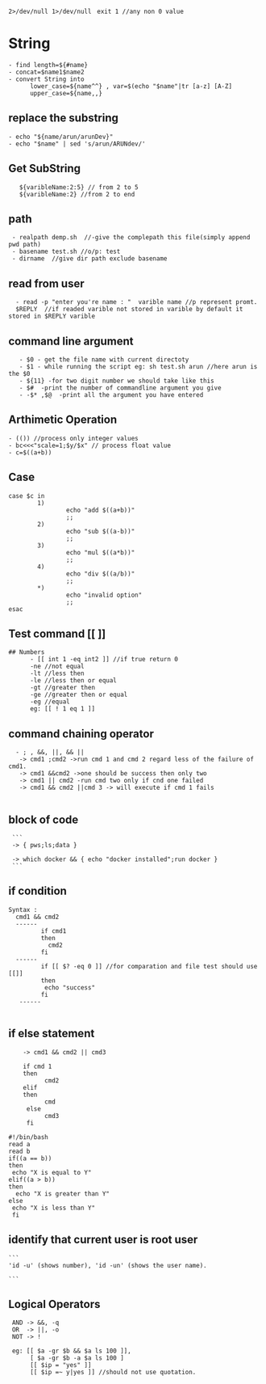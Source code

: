 ``` 2>/dev/null 1>/dev/null ```
``` exit 1 //any non 0 value```
# String
```
- find length=${#name}
- concat=$name1$name2
- convert String into 
      lower_case=${name^^} , var=$(echo "$name"|tr [a-z] [A-Z]
      upper_case=${name,,}
```
## replace the substring
```
- echo "${name/arun/arunDev}"
- echo "$name" | sed 's/arun/ARUNdev/'
```
## Get SubString
```
   ${varibleName:2:5} // from 2 to 5
   ${varibleName:2} //from 2 to end
```
## path
```
 - realpath demp.sh  //-give the complepath this file(simply append pwd path)
 - basename test.sh //o/p: test 
 - dirname  //give dir path exclude basename      
 ```
 ## read from user
 ```
   - read -p "enter you're name : "  varible name //p represent promt.
   $REPLY  //if readed varible not stored in varible by default it stored in $REPLY varible
 ```
## command line argument
```
   - $0 - get the file name with current directoty
   - $1 - while running the script eg: sh test.sh arun //here arun is the $0
   - ${11} -for two digit number we should take like this 
   - $#  -print the number of commandline argument you give 
   - -$* ,$@  -print all the argument you have entered
   ```
## Arthimetic Operation
   ```
  - (()) //process only integer values
  - bc<<<"scale=1;$y/$x" // process float value 
  - c=$((a+b))
  ```
## Case
```
case $c in
        1)
                echo "add $((a+b))"
                ;;
        2)
                echo "sub $((a-b))"
                ;;
        3)
                echo "mul $((a*b))"
                ;;
        4)
                echo "div $((a/b))"
                ;;
        *)
                echo "invalid option"
                ;;
esac
```
## Test command  [[ ]]
```
## Numbers
      - [[ int 1 -eq int2 ]] //if true return 0
      -ne //not equal
      -lt //less then
      -le //less then or equal
      -gt //greater then 
      -ge //greater then or equal
      -eg //equal 
      eg: [[ ! 1 eq 1 ]]
  ```
  ## command chaining operator
 ```
   - ; , &&, ||, && ||
    -> cmd1 ;cmd2 ->run cmd 1 and cmd 2 regard less of the failure of cmd1.
    -> cmd1 &&cmd2 ->one should be success then only two
    -> cmd1 || cmd2 -run cmd two only if cnd one failed
    -> cmd1 && cmd2 ||cmd 3 -> will execute if cmd 1 fails
      
  ```
  ## block of code
     ```
     -> { pws;ls;data }
     
     -> which docker && { echo "docker installed";run docker }
     ```
  
  ## if condition
   ```
   Syntax :
     cmd1 && cmd2
     ------
            if cmd1
            then
              cmd2
            fi
     ------
            if [[ $? -eq 0 ]] //for comparation and file test should use [[]]
            then
             echo "success"
            fi
      ------
      
   ```
  ## if else statement
  ```
      -> cmd1 && cmd2 || cmd3
      
      if cmd 1
      then
            cmd2
      elif
      then 
            cmd
       else
            cmd3
       fi
  ```
  
``` EG
#!/bin/bash
read a
read b
if((a == b))
then
 echo "X is equal to Y"
elif((a > b))
then
  echo "X is greater than Y"
else
 echo "X is less than Y"
 fi
```
  ## identify that current user is root user
    ```
    'id -u' (shows number), 'id -un' (shows the user name).
    
    ```
  ## Logical Operators 
  ```
   AND -> &&, -q
   OR  -> ||, -o
   NOT -> !
   
   eg: [[ $a -gr $b && $a ls 100 ]],
        [ $a -gr $b -a $a ls 100 ]
        [[ $ip = "yes" ]]
        [[ $ip =~ y|yes ]] //should not use quotation.
     
  ```
